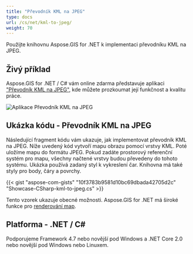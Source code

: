 ```yaml
---
title: "Převodník KML na JPEG"
type: docs
url: /cs/net/kml-to-jpeg/
weight: 70
---
```


Použijte knihovnu Aspose.GIS for .NET k implementaci převodníku KML na JPEG.

## **Živý příklad**

Aspose.GIS for .NET / C# vám online zdarma představuje aplikaci ["Převodník KML na JPEG"](https://products.aspose.app/gis/viewer/kml-to-jpeg), kde můžete prozkoumat její funkčnost a kvalitu práce.

![Aplikace Převodník KML na JPEG](viewer.png)

## **Ukázka kódu - Převodník KML na JPEG**

Následující fragment kódu vám ukazuje, jak implementovat převodník KML na JPEG. Níže uvedený kód vytvoří mapu obrazu pomocí vrstvy KML. Poté uložíme mapu do formátu JPEG. Pokud zadáte prostorový referenční systém pro mapu, všechny načtené vrstvy budou převedeny do tohoto systému.
Ukázka používá zadaný styl k vykreslení čar. Knihovna má také styly pro body, čáry a povrchy.

{{< gist "aspose-com-gists" "10f3783b9581d10bc69dbada42705d2c" "Showcase-CSharp-kml-to-jpeg.cs" >}}

Tento vzorek ukazuje obecné možnosti. Aspose.GIS for .NET má široké funkce pro [renderování map](https://docs.aspose.com/gis/net/map-rendering/).

## **Platforma - .NET / C#**

Podporujeme Framework 4.7 nebo novější pod Windows a .NET Core 2.0 nebo novější pod Windows nebo Linuxem.
